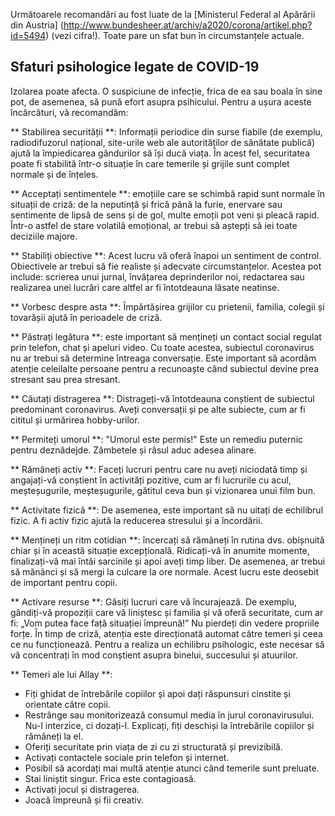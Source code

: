 Următoarele recomandări au fost luate de la [Ministerul Federal al Apărării din Austria] (http://www.bundesheer.at/archiv/a2020/corona/artikel.php?id=5494) (vezi cifra!). Toate pare un sfat bun în circumstanțele actuale.

## Sfaturi psihologice legate de COVID-19

Izolarea poate afecta. O suspiciune de infecție, frica de ea sau boala în sine pot, de asemenea, să pună efort asupra psihicului. Pentru a ușura aceste încărcături, vă recomandăm:

** Stabilirea securității **: Informații periodice din surse fiabile (de exemplu, radiodifuzorul național, site-urile web ale autorităților de sănătate publică) ajută la împiedicarea gândurilor să își ducă viața. În acest fel, securitatea poate fi stabilită într-o situație în care temerile și grijile sunt complet normale și de înțeles.

** Acceptați sentimentele **: emoțiile care se schimbă rapid sunt normale în situații de criză: de la neputință și frică până la furie, enervare sau sentimente de lipsă de sens și de gol, multe emoții pot veni și pleacă rapid. Într-o astfel de stare volatilă emoțional, ar trebui să aștepți să iei toate deciziile majore.

** Stabiliți obiective **: Acest lucru vă oferă înapoi un sentiment de control. Obiectivele ar trebui să fie realiste și adecvate circumstanțelor. Acestea pot include: scrierea unui jurnal, învățarea deprinderilor noi, redactarea sau realizarea unei lucrări care altfel ar fi întotdeauna lăsate neatinse.

** Vorbesc despre asta **: Împărtășirea grijilor cu prietenii, familia, colegii și tovarășii ajută în perioadele de criză.

** Păstrați legătura **: este important să mențineți un contact social regulat prin telefon, chat și apeluri video. Cu toate acestea, subiectul coronavirus nu ar trebui să determine întreaga conversație. Este important să acordăm atenție celeilalte persoane pentru a recunoaște când subiectul devine prea stresant sau prea stresant.

** Căutați distragerea **: Distrageți-vă întotdeauna conștient de subiectul predominant coronavirus. Aveți conversații și pe alte subiecte, cum ar fi cititul și urmărirea hobby-urilor.

** Permiteți umorul **: "Umorul este permis!" Este un remediu puternic pentru deznădejde. Zâmbetele și râsul aduc adesea alinare.

** Rămâneți activ **: Faceți lucruri pentru care nu aveți niciodată timp și angajați-vă conștient în activități pozitive, cum ar fi lucrurile cu acul, meșteșugurile, meșteșugurile, gătitul ceva bun și vizionarea unui film bun.

** Activitate fizică **: De asemenea, este important să nu uitați de echilibrul fizic. A fi activ fizic ajută la reducerea stresului și a încordării.

** Mențineți un ritm cotidian **: încercați să rămâneți în rutina dvs. obișnuită chiar și în această situație excepțională. Ridicați-vă în anumite momente, finalizați-vă mai întâi sarcinile și apoi aveți timp liber. De asemenea, ar trebui să mănânci și să mergi la culcare la ore normale. Acest lucru este deosebit de important pentru copii.

** Activare resurse **: Găsiți lucruri care vă încurajează. De exemplu, gândiți-vă propoziții care vă liniștesc și familia și vă oferă securitate, cum ar fi: „Vom putea face față situației împreună!” Nu pierdeți din vedere propriile forțe. În timp de criză, atenția este direcționată automat către temeri și ceea ce nu funcționează. Pentru a realiza un echilibru psihologic, este necesar să vă concentrați în mod conștient asupra binelui, succesului și atuurilor.

** Temeri ale lui Allay **:
- Fiți ghidat de întrebările copiilor și apoi dați răspunsuri cinstite și orientate către copii.
- Restrânge sau monitorizează consumul media în jurul coronavirusului. Nu-l interzice, ci dozați-l. Explicați, fiți deschiși la întrebările copiilor și rămâneți la el.
- Oferiți securitate prin viața de zi cu zi structurată și previzibilă.
- Activați contactele sociale prin telefon și internet.
- Posibil să acordați mai multă atenție atunci când temerile sunt preluate.
- Stai liniștit singur. Frica este contagioasă.
- Activați jocul și distragerea.
- Joacă împreună și fii creativ.
